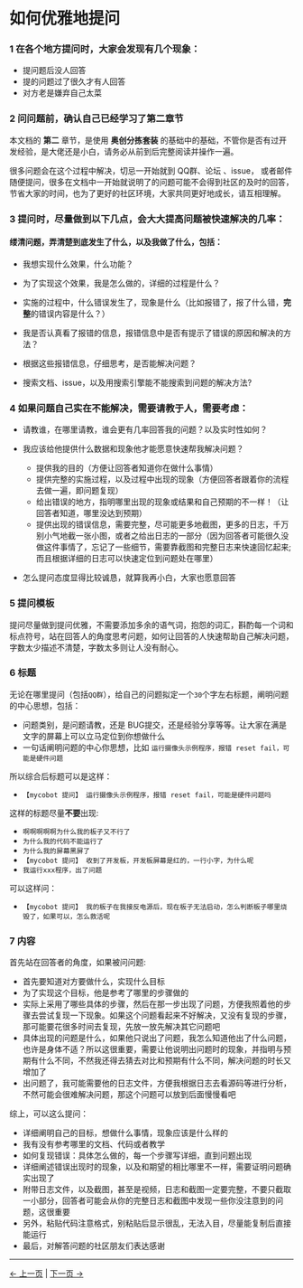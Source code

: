 # 如何优雅地提问

### 1 在各个地方提问时，大家会发现有几个现象：

* 提问题后没人回答
* 提的问题过了很久才有人回答
* 对方老是嫌弃自己太菜


### 2 问问题前，确认自己已经学习了第二章节

本文档的 **第二** 章节，是使用 **奥创分拣套装** 的基础中的基础，不管你是否有过开发经验，是大佬还是小白，请务必从前到后完整阅读并操作一遍。

很多问题会在这个过程中解决，切忌一开始就到 QQ群、论坛 、issue， 或者邮件随便提问，很多在文档中一开始就说明了的问题可能不会得到社区的及时的回答，节省大家的时间，也为了更好的社区环境，大家共同更好地成长，请互相理解。


### 3 提问时，尽量做到以下几点，会大大提高问题被快速解决的几率：

####  缕清问题，弄清楚到底发生了什么，以及我做了什么，包括：

* 我想实现什么效果，什么功能？

* 为了实现这个效果，我是怎么做的，详细的过程是什么？

* 实施的过程中，什么错误发生了，现象是什么（比如报错了，报了什么错，**完整**的错误内容是什么？）

* 我是否认真看了报错的信息，报错信息中是否有提示了错误的原因和解决的方法？

* 根据这些报错信息，仔细思考，是否能解决问题？

* 搜索文档、issue，以及用搜索引擎能不能搜索到问题的解决方法?

### 4 如果问题自己实在不能解决，需要请教于人，需要考虑：

* 请教谁，在哪里请教，谁会更有几率回答我的问题？以及实时性如何？

* 我应该给他提供什么数据和现象他才能愿意快速帮我解决问题？
  * 提供我的目的（方便让回答者知道你在做什么事情）
  * 提供完整的实施过程，以及过程中出现的现象（方便回答者跟着你的流程去做一遍，即问题复现）
  * 给出错误的地方，指明哪里出现的现象或结果和自己预期的不一样！（让回答者知道，哪里没达到预期）
  * 提供出现的错误信息，需要完整，尽可能更多地截图，更多的日志，千万别小气地截一张小图，或者之给出日志的一部分（因为回答者可能很久没做这件事情了，忘记了一些细节，需要靠截图和完整日志来快速回忆起来;而且根据详细的日志可以快速定位到问题处在哪里）

* 怎么提问态度显得比较诚恳，就算我再小白，大家也愿意回答



### 5 提问模板


提问尽量做到提问优雅，不需要添加多余的语气词，抱怨的词汇，斟酌每一个词和标点符号，站在回答人的角度思考问题，如何让回答的人快速帮助自己解决问题，字数太少描述不清楚，字数太多则让人没有耐心。

### 6 标题

无论在哪里提问（包括`QQ群`），给自己的问题拟定一个`30`个字左右标题，阐明问题的中心思想，包括：
* 问题类别，是问题请教，还是 BUG提交，还是经验分享等等。让大家在满是文字的屏幕上可以立马定位到你想做什么
* 一句话阐明问题的中心你思想，比如 `运行摄像头示例程序，报错 reset fail，可能是硬件问题`

所以综合后标题可以是这样：
* `【mycobot 提问】 运行摄像头示例程序，报错 reset fail，可能是硬件问题吗`

这样的标题尽量**不要**出现:
* `啊啊啊啊啊为什么我的板子又不行了`
* `为什么我的代码不能运行了`
* `为什么我的屏幕黑屏了`
* `【mycobot 提问】 收到了开发板，开发板屏幕是红的，一行小字，为什么呢` 
* `我运行xxx程序，出了问题`

可以这样问：
* `【mycobot 提问】 我的板子在我接反电源后，现在板子无法启动，怎么判断板子哪里烧毁了，如果可以，怎么救活呢`

### 7 内容

首先站在回答者的角度，如果被问问题:
* 首先要知道对方要做什么，实现什么目标
* 为了实现这个目标，他是参考了哪里的步骤做的
* 实际上采用了哪些具体的步骤，然后在那一步出现了问题，方便我照着他的步骤去尝试复现一下现象。如果这个问题看起来不好解决，又没有复现的步骤，那可能要花很多时间去复现，先放一放先解决其它问题吧
* 具体出现的问题是什么，如果他只说出了问题，我怎么知道他出了什么问题，也许是身体不适？所以这很重要，需要让他说明出问题时的现象，并指明与预期有什么不同，不然我还得去猜去对比和预期有什么不同，解决问题的时长又增加了
* 出问题了，我可能需要他的日志文件，方便我根据日志去看源码等进行分析，不然可能会很难解决问题，那这个问题可以放到后面慢慢看吧

综上，可以这么提问：

* 详细阐明自己的目标，想做什么事情，现象应该是什么样的
* 我有没有参考哪里的文档、代码或者教学
* 如何复现错误：具体怎么做的，每一个步骤写详细，直到问题出现
* 详细阐述错误出现时的现象，以及和期望的相比哪里不一样，需要证明问题确实出现了
* 附带日志文件，以及截图，甚至是视频，日志和截图一定要完整，不要只截取一小部分，回答者可能会从你的完整日志和截图中发现一些你没注意到的问题，这很重要
* 另外，粘贴代码注意格式，别粘贴后显示很乱，无法入目，尽量能复制后直接能运行
* 最后，对解答问题的社区朋友们表达感谢

---
[← 上一页](./14-FAQ.md) | [下一页 → ](./14.2-software.md)